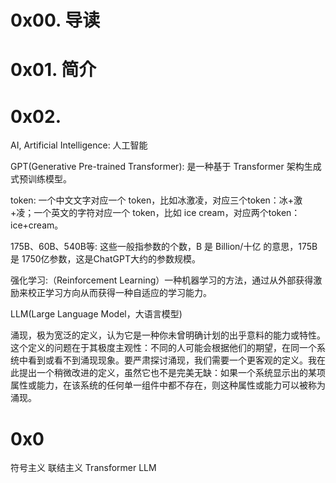 # 0x00. 导读

# 0x01. 简介

# 0x02.

AI, Artificial Intelligence: 人工智能

GPT(Generative Pre-trained Transformer): 是一种基于 Transformer 架构生成式预训练模型。

token: 一个中文文字对应一个 token，比如冰激凌，对应三个token：冰+激+凌；一个英文的字符对应一个 token，比如 ice cream，对应两个token：ice+cream。

175B、60B、540B等: 这些一般指参数的个数，B 是 Billion/十亿 的意思，175B 是 1750亿参数，这是ChatGPT大约的参数规模。

强化学习:（Reinforcement Learning）一种机器学习的方法，通过从外部获得激励来校正学习方向从而获得一种自适应的学习能力。

LLM(Large Language Model，大语言模型)

涌现，极为宽泛的定义，认为它是一种你未曾明确计划的出乎意料的能力或特性。这个定义的问题在于其极度主观性：不同的人可能会根据他们的期望，在同一个系统中看到或看不到涌现现象。要严肃探讨涌现，我们需要一个更客观的定义。我在此提出一个稍微改进的定义，虽然它也不是完美无缺：如果一个系统显示出的某项属性或能力，在该系统的任何单一组件中都不存在，则这种属性或能力可以被称为 涌现。

# 0x0

符号主义
联结主义
Transformer
LLM